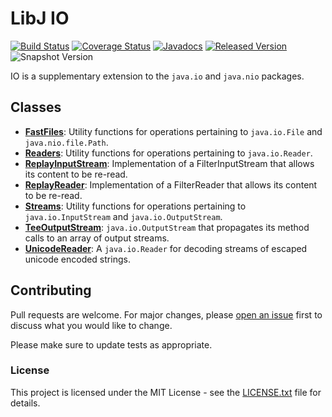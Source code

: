 # LibJ IO

[![Build Status](https://github.com/libj/io/workflows/build.yml/badge.svg)](https://github.com/libj/io/actions/workflows/build.yml)
[![Coverage Status](https://coveralls.io/repos/github/libj/io/badge.svg)](https://coveralls.io/github/libj/io)
[![Javadocs](https://www.javadoc.io/badge/org.libj/io.svg)](https://www.javadoc.io/doc/org.libj/io)
[![Released Version](https://img.shields.io/maven-central/v/org.libj/io.svg)](https://mvnrepository.com/artifact/org.libj/io)
![Snapshot Version](https://img.shields.io/nexus/s/org.libj/io?label=maven-snapshot&server=https%3A%2F%2Foss.sonatype.org)

IO is a supplementary extension to the `java.io` and `java.nio` packages.

## Classes

* **[FastFiles](src/main/java/org.libj/io/FastFiles.java)**: Utility functions for operations pertaining to `java.io.File` and `java.nio.file.Path`.
* **[Readers](src/main/java/org.libj/io/Readers.java)**: Utility functions for operations pertaining to `java.io.Reader`.
* **[ReplayInputStream](src/main/java/org.libj/io/ReplayInputStream.java)**: Implementation of a FilterInputStream that allows its content to be re-read.
* **[ReplayReader](src/main/java/org.libj/io/ReplayReader.java)**: Implementation of a FilterReader that allows its content to be re-read.
* **[Streams](src/main/java/org.libj/io/Streams.java)**: Utility functions for operations pertaining to `java.io.InputStream` and `java.io.OutputStream`.
* **[TeeOutputStream](src/main/java/org.libj/io/TeeOutputStream.java)**: `java.io.OutputStream` that propagates its method calls to an array of output streams.
* **[UnicodeReader](src/main/java/org.libj/io/UnicodeReader.java)**: A `java.io.Reader` for decoding streams of escaped unicode encoded strings.

## Contributing

Pull requests are welcome. For major changes, please [open an issue](../../issues) first to discuss what you would like to change.

Please make sure to update tests as appropriate.

### License

This project is licensed under the MIT License - see the [LICENSE.txt](LICENSE.txt) file for details.